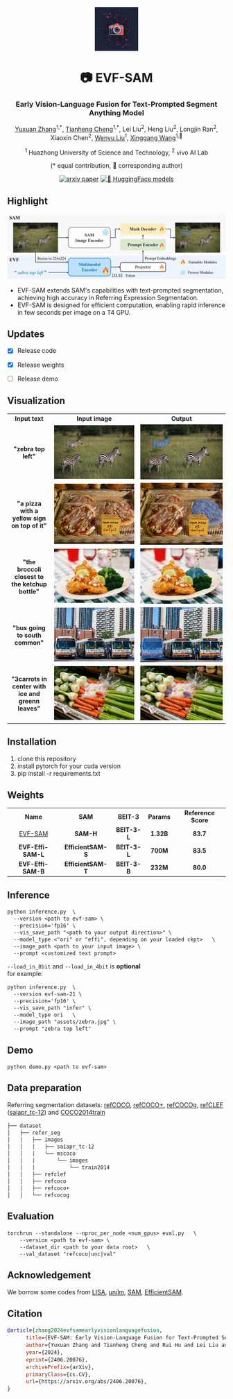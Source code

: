 <div align ="center">
<img src="assets/logo.jpg" width="20%">
<h1> 📷 EVF-SAM </h1>
<h3> Early Vision-Language Fusion for Text-Prompted Segment Anything Model </h3>

[Yuxuan Zhang](https://github.com/CoderZhangYx)<sup>1,\*</sup>, [Tianheng Cheng](https://xwcv.github.io)<sup>1,\*</sup>, Lei Liu<sup>2</sup>, Heng Liu<sup>2</sup>, Longjin Ran<sup>2</sup>, Xiaoxin Chen<sup>2</sup>, [Wenyu Liu](http://eic.hust.edu.cn/professor/liuwenyu)<sup>1</sup>, [Xinggang Wang](https://xwcv.github.io/)<sup>1,📧</sup>

<sup>1</sup> Huazhong University of Science and Technology, <sup>2</sup> vivo AI Lab

(\* equal contribution, 📧 corresponding author)


[![arxiv paper](https://img.shields.io/badge/arXiv-Paper-red)](https://arxiv.org/abs/2406.20076)
[![🤗 HuggingFace models](https://img.shields.io/badge/HuggingFace🤗-Models-orange)](https://huggingface.co/YxZhang/evf-sam)

</div>


## Highlight
<div align ="center">
<img src="assets/architecture.jpg">
</div>

* EVF-SAM extends SAM's capabilities with text-prompted segmentation, achieving high accuracy in Referring Expression Segmentation.  
* EVF-SAM is designed for efficient computation, enabling rapid inference in few seconds per image on a T4 GPU.


## Updates
- [x] Release code
- [x] Release weights
- [ ] Release demo


## Visualization 
<table class="center">
<tr>
  <td style="text-align:center;"><b>Input text</b></td>
  <td style="text-align:center;"><b>Input image</b></td>
  <td style="text-align:center;"><b>Output</b></td>
</tr>
<tr>
  <td width=20% style="text-align:center;"><b>"zebra top left"</b></td>
  <td><img src="assets/zebra.jpg"></td>
  <td><img src="assets/zebra_vis.png"></td>
</tr> 

<tr>
  <td width=20% style="text-align:center;"><b>"a pizza with a yellow sign on top of it"</b></td>
  <td><img src="assets/pizza.jpg"></td>
  <td><img src="assets/pizza_vis.png"></td>
</tr> 

<tr>
  <td width=20% style="text-align:center;"><b>"the broccoli closest to the ketchup bottle"</b></td>
  <td><img src="assets/food.jpg"></td>
  <td><img src="assets/food_vis.png"></td>
</tr> 

<tr>
  <td width=20% style="text-align:center;"><b>"bus going to south common"</b></td>
  <td><img src="assets/bus.jpg"></td>
  <td><img src="assets/bus_vis.png"></td>
</tr> 

<tr>
  <td width=20% style="text-align:center;"><b>"3carrots in center with ice and greenn leaves"</b></td>
  <td><img src="assets/carrots.jpg"></td>
  <td><img src="assets/carrots_vis.png"></td>
</tr> 

</table>


## Installation
1. clone this repository  
2. install pytorch for your cuda version  
3. pip install -r requirements.txt


## Weights
<table class="center">
<tr>
  <td style="text-align:center;"><b>Name</b></td>
  <td style="text-align:center;"><b>SAM</b></td>
  <td style="text-align:center;"><b>BEIT-3</b></td>
  <td style="text-align:center;"><b>Params</b></td>
  <td style="text-align:center;"><b>Reference Score</b></td>
</tr>

<tr>
  <td style="text-align:center;"><a href="https://huggingface.co/YxZhang/evf-sam">EVF-SAM</a></td>
  <td style="text-align:center;"><b>SAM-H</b></td>
  <td style="text-align:center;"><b>BEIT-3-L</b></td>
  <td style="text-align:center;"><b>1.32B</b></td>
  <td style="text-align:center;"><b>83.7</b></td>
</tr>

<tr>
  <td style="text-align:center;"><b>EVF-Effi-SAM-L </b></td>
  <td style="text-align:center;"><b>EfficientSAM-S</b></td>
  <td style="text-align:center;"><b>BEIT-3-L</b></td>
  <td style="text-align:center;"><b>700M</b></td>
  <td style="text-align:center;"><b>83.5</b></td>
</tr>

<tr>
  <td style="text-align:center;"><b>EVF-Effi-SAM-B </b></td>
  <td style="text-align:center;"><b>EfficientSAM-T</b></td>
  <td style="text-align:center;"><b>BEIT-3-B</b></td>
  <td style="text-align:center;"><b>232M</b></td>
  <td style="text-align:center;"><b>80.0</b></td>
</tr>
</table>

## Inference
```
python inference.py  \
  --version <path to evf-sam> \
  --precision='fp16' \
  --vis_save_path "<path to your output direction>" \
  --model_type <"ori" or "effi", depending on your loaded ckpt>   \
  --image_path <path to your input image> \
  --prompt <customized text prompt>
```
`--load_in_8bit` and `--load_in_4bit` is **optional**  
for example: 
```
python inference.py  \
  --version evf-sam-21 \
  --precision='fp16' \
  --vis_save_path "infer" \
  --model_type ori   \
  --image_path "assets/zebra.jpg" \
  --prompt "zebra top left"
```

## Demo
```
python demo.py <path to evf-sam>
```

## Data preparation
Referring segmentation datasets: [refCOCO](https://web.archive.org/web/20220413011718/https://bvisionweb1.cs.unc.edu/licheng/referit/data/refcoco.zip), [refCOCO+](https://web.archive.org/web/20220413011656/https://bvisionweb1.cs.unc.edu/licheng/referit/data/refcoco+.zip), [refCOCOg](https://web.archive.org/web/20220413012904/https://bvisionweb1.cs.unc.edu/licheng/referit/data/refcocog.zip), [refCLEF](https://web.archive.org/web/20220413011817/https://bvisionweb1.cs.unc.edu/licheng/referit/data/refclef.zip) ([saiapr_tc-12](https://web.archive.org/web/20220515000000/http://bvisionweb1.cs.unc.edu/licheng/referit/data/images/saiapr_tc-12.zip)) and [COCO2014train](http://images.cocodataset.org/zips/train2014.zip)  
```
├── dataset
│   ├── refer_seg
│   │   ├── images
│   │   |   ├── saiapr_tc-12 
│   │   |   └── mscoco
│   │   |       └── images
│   │   |           └── train2014
│   │   ├── refclef
│   │   ├── refcoco
│   │   ├── refcoco+
│   │   └── refcocog
```

## Evaluation
```
torchrun --standalone --nproc_per_node <num_gpus> eval.py   \
    --version <path to evf-sam> \
    --dataset_dir <path to your data root>   \
    --val_dataset "refcoco|unc|val"
```

## Acknowledgement
We borrow some codes from [LISA](https://github.com/dvlab-research/LISA/tree/main), [unilm](https://github.com/microsoft/unilm), [SAM](https://github.com/facebookresearch/segment-anything), [EfficientSAM](https://github.com/yformer/EfficientSAM).

## Citation
```bibtex
@article{zhang2024evfsamearlyvisionlanguagefusion,
      title={EVF-SAM: Early Vision-Language Fusion for Text-Prompted Segment Anything Model}, 
      author={Yuxuan Zhang and Tianheng Cheng and Rui Hu and Lei Liu and Heng Liu and Longjin Ran and Xiaoxin Chen and Wenyu Liu and Xinggang Wang},
      year={2024},
      eprint={2406.20076},
      archivePrefix={arXiv},
      primaryClass={cs.CV},
      url={https://arxiv.org/abs/2406.20076}, 
}
```
